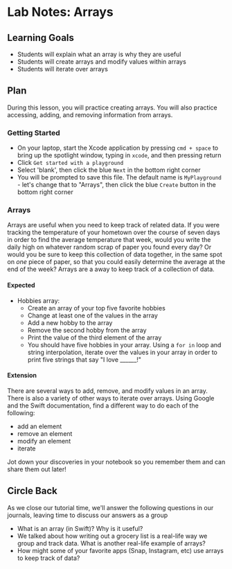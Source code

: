 # Lab Notes: Arrays

## Learning Goals

* Students will explain what an array is why they are useful
* Students will create arrays and modify values within arrays
* Students will iterate over arrays

## Plan

During this lesson, you will practice creating arrays. You will also practice accessing, adding, and removing information from arrays.

### Getting Started

* On your laptop, start the Xcode application by pressing `cmd + space` to bring up the spotlight window, typing in `xcode`, and then pressing return
* Click `Get started with a playground`
* Select 'blank', then click the blue `Next` in the bottom right corner
* You will be prompted to save this file. The default name is `MyPlayground` - let's change that to "Arrays", then click the blue `Create` button in the bottom right corner

### Arrays

Arrays are useful when you need to keep track of related data. If you were tracking the temperature of your hometown over the course of seven days in order to find the average temperature that week, would you write the daily high on whatever random scrap of paper you found every day? Or would you be sure to keep this collection of data together, in the same spot on _one_ piece of paper, so that you could easily determine the average at the end of the week? Arrays are a away to keep track of a collection of data.

#### Expected

* Hobbies array:
  - Create an array of your top five favorite hobbies
  - Change at least one of the values in the array
  - Add a new hobby to the array
  - Remove the second hobby from the array
  - Print the value of the third element of the array
  - You should have five hobbies in your array. Using a `for in` loop and string interpolation, iterate over the values in your array in order to print five strings that say "I love ______!"

#### Extension

There are several ways to add, remove, and modify values in an array. There is also a variety of other ways to iterate over arrays. Using Google and the Swift documentation, find a different way to do each of the following:

- add an element
- remove an element
- modify an element
- iterate

Jot down your discoveries in your notebook so you remember them and can share them out later!

## Circle Back

As we close our tutorial time, we'll answer the following questions in our journals, leaving time to discuss our answers as a group

- What is an array (in Swift)? Why is it useful?
- We talked about how writing out a grocery list is a real-life way we group and track data. What is another real-life example of arrays?
- How might some of your favorite apps (Snap, Instagram, etc) use arrays to keep track of data?
